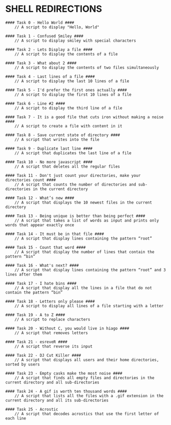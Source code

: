 # SHELL REDIRECTIONS

	#### Task 0 - Hello World ####
		// A script to display "Hello, World"

	#### Task 1 - Confused Smiley ####
		// A script to display smiley with special characters

	#### Task 2 - Lets Display a file ####
		// A script to display the contents of a file

	#### Task 3 - What about 2 ####
		// A script to display the contents of two files simultaneously

	#### Task 4 - Last lines of a file ####
		// A script to display the last 10 lines of a file

	#### Task 5 - I'd prefer the first ones actually ####
		// A script to display the first 10 lines of a file

	#### Task 6 - Line #2 ####
		// A script to display the third line of a file

	#### Task 7 - It is a good file that cuts iron without making a noise ####
		// A script to create a file with content in it

	#### Task 8 - Save current state of directory ####
		// A script that writes into the file

	#### Task 9 - Duplicate last line ####
		// A script that duplicates the last line of a file

	#### Task 10 - No more javascript ####
		// A script that deletes all the regular files

	#### Task 11 - Don't just count your directories, make your directories count ####
		// A script that counts the number of directories and sub-directories in the current directory

	#### Task 12 - What’s new ####
		// A script that displays the 10 newest files in the current directory

	#### Task 13 - Being unique is better than being perfect ####
		// A script that takes a list of words as input and prints only words that appear exactly once

	#### Task 14 - It must be in that file ####
		// A script that display lines containing the pattern “root”

	#### Task 15 - Count that word ####
		// A script that display the number of lines that contain the pattern “bin”

	#### Task 16 - What's next? ####
		// A script that display lines containing the pattern “root” and 3 lines after them

	#### Task 17 - I hate bins ####
		// A script that display all the lines in a file that do not contain the pattern “bin”

	#### Task 18 - Letters only please ####
		// A script to display all lines of a file starting with a letter

	#### Task 19 - A to Z ####
		// A script to replace characters

	#### Task 20 - Without C, you would live in hiago ####
		// A script that removes letters

	#### Task 21 - esreveR ####
		// A script that reverse its input

	#### Task 22 - DJ Cut Killer ####
		// A script that displays all users and their home directories, sorted by users

	#### Task 23 - Empty casks make the most noise ####
		// A script that finds all empty files and directories in the current directory and all sub-directories

	#### Task 24 - A gif is worth ten thousand words ####
		// A script that lists all the files with a .gif extension in the current directory and all its sub-directories

	#### Task 25 - Acrostic
		// A script that decodes acrostics that use the first letter of each line
